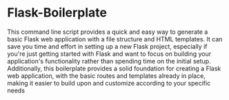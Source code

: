 # Flask-Boilerplate
This command line script provides a quick and easy way to generate a basic Flask web application with a file structure and HTML templates. It can save you time and effort in setting up a new Flask project, especially if you're just getting started with Flask and want to focus on building your application's functionality rather than spending time on the initial setup. Additionally, this boilerplate provides a solid foundation for creating a Flask web application, with the basic routes and templates already in place, making it easier to build upon and customize according to your specific needs
